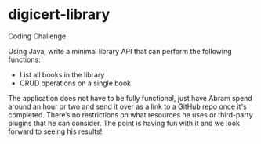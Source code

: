 # digicert-library

Coding Challenge

Using Java, write a minimal library API that can perform the following functions:

* List all books in the library
* CRUD operations on a single book

The application does not have to be fully functional, just have Abram spend around an hour or two and send it over as a link to a GitHub repo once it's completed. There’s no restrictions on what resources he uses or third-party plugins that he can consider. The point is having fun with it and we look forward to seeing his results!